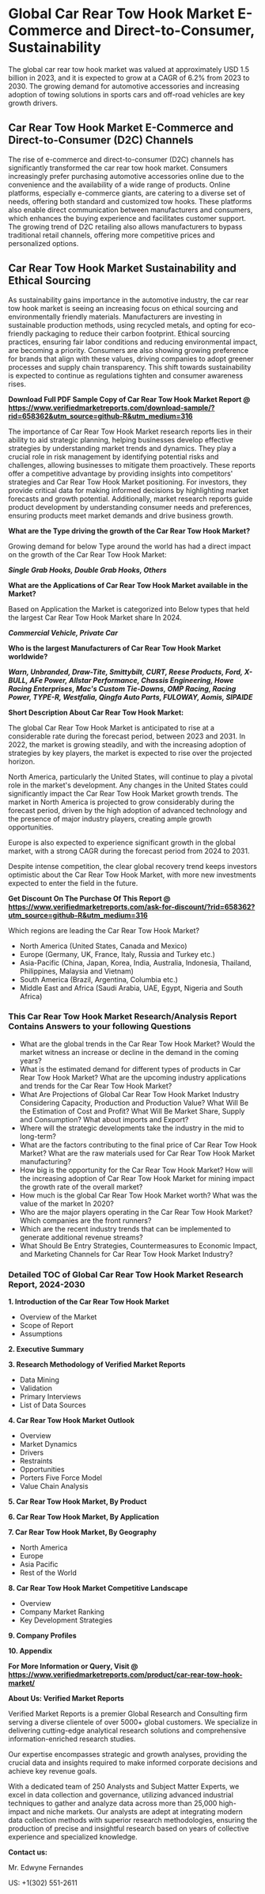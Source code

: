 <h1>Global Car Rear Tow Hook Market E-Commerce and Direct-to-Consumer, Sustainability</h1><p class=""><p>The global car rear tow hook market was valued at approximately USD 1.5 billion in 2023, and it is expected to grow at a CAGR of 6.2% from 2023 to 2030. The growing demand for automotive accessories and increasing adoption of towing solutions in sports cars and off-road vehicles are key growth drivers.</p><h2>Car Rear Tow Hook Market E-Commerce and Direct-to-Consumer (D2C) Channels</h2><p>The rise of e-commerce and direct-to-consumer (D2C) channels has significantly transformed the car rear tow hook market. Consumers increasingly prefer purchasing automotive accessories online due to the convenience and the availability of a wide range of products. Online platforms, especially e-commerce giants, are catering to a diverse set of needs, offering both standard and customized tow hooks. These platforms also enable direct communication between manufacturers and consumers, which enhances the buying experience and facilitates customer support. The growing trend of D2C retailing also allows manufacturers to bypass traditional retail channels, offering more competitive prices and personalized options.</p><h2>Car Rear Tow Hook Market Sustainability and Ethical Sourcing</h2><p>As sustainability gains importance in the automotive industry, the car rear tow hook market is seeing an increasing focus on ethical sourcing and environmentally friendly materials. Manufacturers are investing in sustainable production methods, using recycled metals, and opting for eco-friendly packaging to reduce their carbon footprint. Ethical sourcing practices, ensuring fair labor conditions and reducing environmental impact, are becoming a priority. Consumers are also showing growing preference for brands that align with these values, driving companies to adopt greener processes and supply chain transparency. This shift towards sustainability is expected to continue as regulations tighten and consumer awareness rises.</p></p><p class=""><strong>Download Full PDF Sample Copy of Car Rear Tow Hook Market Report @ <a href="https://www.verifiedmarketreports.com/download-sample/?rid=658362&utm_source=github-R&utm_medium=316" target="_blank">https://www.verifiedmarketreports.com/download-sample/?rid=658362&utm_source=github-R&utm_medium=316</a></strong></p><p>The importance of&nbsp;Car Rear Tow Hook Market research reports lies in their ability to aid strategic planning, helping businesses develop effective strategies by understanding market trends and dynamics. They play a crucial role in risk management by identifying potential risks and challenges, allowing businesses to mitigate them proactively. These reports offer a competitive advantage by providing insights into competitors' strategies and Car Rear Tow Hook Market positioning. For investors, they provide critical data for making informed decisions by highlighting market forecasts and growth potential. Additionally, market research reports guide product development by understanding consumer needs and preferences, ensuring products meet market demands and drive business growth.</p><p><strong>What are the&nbsp;Type driving the growth of the Car Rear Tow Hook Market?</strong></p><p id="" class="">Growing demand for below Type around the world has had a direct impact on the growth of the Car Rear Tow Hook Market:</p><p class=""><em><strong>Single Grab Hooks, Double Grab Hooks, Others</strong></em></p><p class=""><strong>What are the&nbsp;Applications&nbsp;of Car Rear Tow Hook Market available in the Market?</strong></p><p id="" class="">Based on Application the Market is categorized into Below types that held the largest Car Rear Tow Hook Market share In 2024.</p><p class=""><em><strong>Commercial Vehicle, Private Car</strong></em></p><p class=""><strong>Who is the largest Manufacturers of Car Rear Tow Hook Market worldwide?</strong></p><p><em><strong>Warn, Unbranded, Draw-Tite, Smittybilt, CURT, Reese Products, Ford, X-BULL, AFe Power, Allstar Performance, Chassis Engineering, Howe Racing Enterprises, Mac's Custom Tie-Downs, OMP Racing, Racing Power, TYPE-R, Westfalia, Qingfa Auto Parts, FULOWAY, Aomis, SIPAIDE</strong></em></p><p id="" class=""><strong>Short Description About Car Rear Tow Hook Market:</strong></p><p>The global Car Rear Tow Hook Market is anticipated to rise at a considerable rate during the forecast period, between 2023 and 2031. In 2022, the market is growing steadily, and with the increasing adoption of strategies by key players, the market is expected to rise over the projected horizon.</p><p>North America, particularly the United States, will continue to play a pivotal role in the market's development. Any changes in the United States could significantly impact the Car Rear Tow Hook Market growth trends. The market in North America is projected to grow considerably during the forecast period, driven by the high adoption of advanced technology and the presence of major industry players, creating ample growth opportunities.</p><p>Europe is also expected to experience significant growth in the global market, with a strong CAGR during the forecast period from 2024 to 2031.</p><p>Despite intense competition, the clear global recovery trend keeps investors optimistic about the Car Rear Tow Hook Market, with more new investments expected to enter the field in the future.</p><p id="" class=""><strong>Get Discount On The Purchase Of This Report @ <a href="https://www.verifiedmarketreports.com/ask-for-discount/?rid=658362?utm_source=github-R&utm_medium=316" target="_blank">https://www.verifiedmarketreports.com/ask-for-discount/?rid=658362?utm_source=github-R&utm_medium=316</a></strong></p><p class="">Which regions are leading the Car Rear Tow Hook Market?</p><ul><li>North America (United States, Canada and Mexico)</li><li>Europe (Germany, UK, France, Italy, Russia and Turkey etc.)</li><li>Asia-Pacific (China, Japan, Korea, India, Australia, Indonesia, Thailand, Philippines, Malaysia and Vietnam)</li><li>South America (Brazil, Argentina, Columbia etc.)</li><li>Middle East and Africa (Saudi Arabia, UAE, Egypt, Nigeria and South Africa)</li></ul><h3 id="" class="">This Car Rear Tow Hook Market Research/Analysis Report Contains Answers to your following Questions</h3><ul><li>What are the global trends in the Car Rear Tow Hook Market? Would the market witness an increase or decline in the demand in the coming years?</li><li>What is the estimated demand for different types of products in Car Rear Tow Hook Market? What are the upcoming industry applications and trends for the Car Rear Tow Hook Market?</li><li>What Are Projections of Global Car Rear Tow Hook Market Industry Considering Capacity, Production and Production Value? What Will Be the Estimation of Cost and Profit? What Will Be Market Share, Supply and Consumption? What about imports and Export?</li><li>Where will the strategic developments take the industry in the mid to long-term?</li><li>What are the factors contributing to the final price of Car Rear Tow Hook Market? What are the raw materials used for Car Rear Tow Hook Market manufacturing?</li><li>How big is the opportunity for the Car Rear Tow Hook Market? How will the increasing adoption of Car Rear Tow Hook Market for mining impact the growth rate of the overall market?</li><li>How much is the global Car Rear Tow Hook Market worth? What was the value of the market In 2020?</li><li>Who are the major players operating in the Car Rear Tow Hook Market? Which companies are the front runners?</li><li>Which are the recent industry trends that can be implemented to generate additional revenue streams?</li><li>What Should Be Entry Strategies, Countermeasures to Economic Impact, and Marketing Channels for Car Rear Tow Hook Market Industry?</li></ul><h3 id="" class="">Detailed TOC of Global Car Rear Tow Hook Market Research Report, 2024-2030</h3><p id="" class=""><strong>1. Introduction of the Car Rear Tow Hook Market</strong></p><ul><li>Overview of the Market</li><li>Scope of Report</li><li>Assumptions</li></ul><p id="" class=""><strong>2. Executive Summary</strong></p><p id="" class=""><strong>3. Research Methodology of Verified Market Reports</strong></p><ul><li>Data Mining</li><li>Validation</li><li>Primary Interviews</li><li>List of Data Sources</li></ul><p id="" class=""><strong>4. Car Rear Tow Hook Market Outlook</strong></p><ul><li>Overview</li><li>Market Dynamics</li><li>Drivers</li><li>Restraints</li><li>Opportunities</li><li>Porters Five Force Model</li><li>Value Chain Analysis</li></ul><p id="" class=""><strong>5. Car Rear Tow Hook Market, By Product</strong></p><p id="" class=""><strong>6. Car Rear Tow Hook Market, By Application</strong></p><p id="" class=""><strong>7. Car Rear Tow Hook Market, By Geography</strong></p><ul><li>North America</li><li>Europe</li><li>Asia Pacific</li><li>Rest of the World</li></ul><p id="" class=""><strong>8. Car Rear Tow Hook Market Competitive Landscape</strong></p><ul><li>Overview</li><li>Company Market Ranking</li><li>Key Development Strategies</li></ul><p id="" class=""><strong>9. Company Profiles</strong></p><p id="" class=""><strong>10. Appendix</strong></p><p id="" class=""><strong>For More Information or Query, Visit @ <a href="https://www.verifiedmarketreports.com/product/car-rear-tow-hook-market/" target="_blank">https://www.verifiedmarketreports.com/product/car-rear-tow-hook-market/</a></strong></p><p id="" class=""><strong>About Us: Verified Market Reports</strong></p><p id="" class="">Verified Market Reports is a premier Global Research and Consulting firm serving a diverse clientele of over 5000+ global customers. We specialize in delivering cutting-edge analytical research solutions and comprehensive information-enriched research studies.</p><p id="" class="">Our expertise encompasses strategic and growth analyses, providing the crucial data and insights required to make informed corporate decisions and achieve key revenue goals.</p><p id="" class="">With a dedicated team of 250 Analysts and Subject Matter Experts, we excel in data collection and governance, utilizing advanced industrial techniques to gather and analyze data across more than 25,000 high-impact and niche markets. Our analysts are adept at integrating modern data collection methods with superior research methodologies, ensuring the production of precise and insightful research based on years of collective experience and specialized knowledge.</p><p id="" class=""><strong>Contact us:</strong></p><p id="" class="">Mr. Edwyne Fernandes</p><p id="" class="">US: +1(302) 551-2611</p>